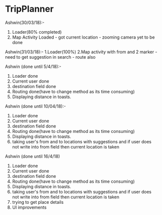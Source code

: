 # TripPlanner
Ashwin(30/03/18):-
1. Loader(80% completed)
2. Map Activity Loaded - got current location - zooming camera yet to be done

Ashwin(31/03/18):-
1.Loader(100%)
2.Map activity with from and 2 marker - need to get suggestion in search - route also

Ashwin (done until 5/4/18):-
1. Loader done
2. Current user done
3. destination field done
4. Routing done(have to change method as its time consuming)
5. Displaying distance in toasts.

Ashwin (done until 10/04/18):-
1. Loader done
2. Current user done
3. destination field done
4. Routing done(have to change method as its time consuming)
5. Displaying distance in toasts.
6. taking user's from and to locations with suggestions and if user does not write into from field then current location is taken

Ashwin (done until 16/4/18)
1. Loader done
2. Current user done
3. destination field done
4. Routing done(have to change method as its time consuming)
5. Displaying distance in toasts.
6. taking user's from and to locations with suggestions and if user does not write into from field then current location is taken
7. trying to get place details
8. UI improvements

